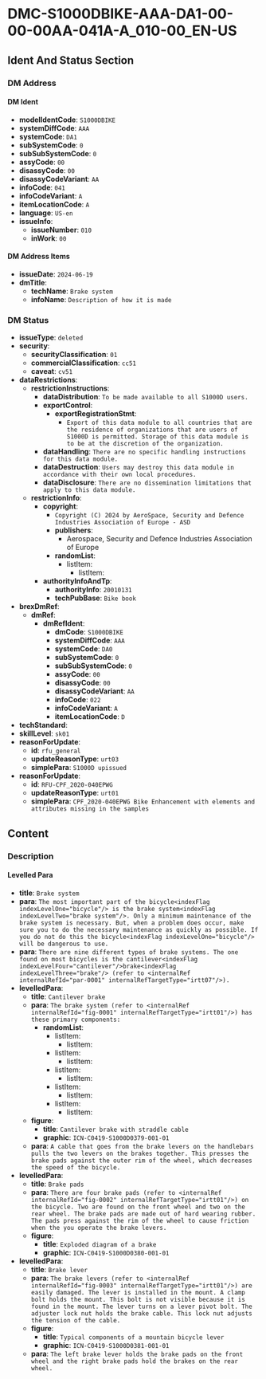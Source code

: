 # DMC-S1000DBIKE-AAA-DA1-00-00-00AA-041A-A_010-00_EN-US

## Ident And Status Section

### DM Address

#### DM Ident

*   **modelIdentCode**: `S1000DBIKE`
*   **systemDiffCode**: `AAA`
*   **systemCode**: `DA1`
*   **subSystemCode**: `0`
*   **subSubSystemCode**: `0`
*   **assyCode**: `00`
*   **disassyCode**: `00`
*   **disassyCodeVariant**: `AA`
*   **infoCode**: `041`
*   **infoCodeVariant**: `A`
*   **itemLocationCode**: `A`
*   **language**: `US-en`
*   **issueInfo**:
    *   **issueNumber**: `010`
    *   **inWork**: `00`

#### DM Address Items

*   **issueDate**: `2024-06-19`
*   **dmTitle**:
    *   **techName**: `Brake system`
    *   **infoName**: `Description of how it is made`

### DM Status

*   **issueType**: `deleted`
*   **security**:
    *   **securityClassification**: `01`
    *   **commercialClassification**: `cc51`
    *   **caveat**: `cv51`
*   **dataRestrictions**:
    *   **restrictionInstructions**:
        *   **dataDistribution**: `To be made available to all S1000D users.`
        *   **exportControl**:
            *   **exportRegistrationStmt**:
                *   `Export of this data module to all countries that are the residence of organizations that are users of S1000D is permitted. Storage of this data module is to be at the discretion of the organization.`
        *   **dataHandling**: `There are no specific handling instructions for this data module.`
        *   **dataDestruction**: `Users may destroy this data module in accordance with their own local procedures.`
        *   **dataDisclosure**: `There are no dissemination limitations that apply to this data module.`
    *   **restrictionInfo**:
        *   **copyright**:
            *   `Copyright (C) 2024 by AeroSpace, Security and Defence Industries Association of Europe - ASD`
            *   **publishers**:
                *   Aerospace, Security and Defence Industries Association of Europe
            *   **randomList**:
                *   listItem:
                    *   listItem:
        *   **authorityInfoAndTp**:
            *   **authorityInfo**: `20010131`
            *   **techPubBase**: `Bike book`
*   **brexDmRef**:
    *   **dmRef**:
        *   **dmRefIdent**:
            *   **dmCode**: `S1000DBIKE`
            *   **systemDiffCode**: `AAA`
            *   **systemCode**: `DA0`
            *   **subSystemCode**: `0`
            *   **subSubSystemCode**: `0`
            *   **assyCode**: `00`
            *   **disassyCode**: `00`
            *   **disassyCodeVariant**: `AA`
            *   **infoCode**: `022`
            *   **infoCodeVariant**: `A`
            *   **itemLocationCode**: `D`
*   **techStandard**:
*   **skillLevel**: `sk01`
*   **reasonForUpdate**:
    *   **id**: `rfu_general`
    *   **updateReasonType**: `urt03`
    *   **simplePara**: `S1000D upissued`
*   **reasonForUpdate**:
    *   **id**: `RFU-CPF_2020-040EPWG`
    *   **updateReasonType**: `urt01`
    *   **simplePara**: `CPF_2020-040EPWG Bike Enhancement with elements and attributes missing in the samples`

## Content

### Description

#### Levelled Para

*   **title**: `Brake system`
*   **para**: `The most important part of the bicycle<indexFlag indexLevelOne="bicycle"/> is the brake system<indexFlag indexLevelTwo="brake system"/>. Only a minimum maintenance of the brake system is necessary. But, when a problem does occur, make sure you to do the necessary maintenance as quickly as possible. If you do not do this the bicycle<indexFlag indexLevelOne="bicycle"/> will be dangerous to use.`
*   **para**: `There are nine different types of brake systems. The one found on most bicycles is the cantilever<indexFlag indexLevelFour="cantilever"/>brake<indexFlag indexLevelThree="brake"/> (refer to <internalRef internalRefId="par-0001" internalRefTargetType="irtt07"/>).`
*   **levelledPara**:
    *   **title**: `Cantilever brake`
    *   **para**: `The brake system (refer to <internalRef internalRefId="fig-0001" internalRefTargetType="irtt01"/>) has these primary components:`
        *   **randomList**:
            *   listItem:
                *   listItem:
            *   listItem:
                *   listItem:
            *   listItem:
                *   listItem:
            *   listItem:
                *   listItem:
            *   listItem:
                *   listItem:
    *   **figure**:
        *   **title**: `Cantilever brake with straddle cable`
        *   **graphic**: `ICN-C0419-S1000D0379-001-01`
    *   **para**: `A cable that goes from the brake levers on the handlebars pulls the two levers on the brakes together. This presses the brake pads against the outer rim of the wheel, which decreases the speed of the bicycle.`
*   **levelledPara**:
    *   **title**: `Brake pads`
    *   **para**: `There are four brake pads (refer to <internalRef internalRefId="fig-0002" internalRefTargetType="irtt01"/>) on the bicycle. Two are found on the front wheel and two on the rear wheel. The brake pads are made out of hard wearing rubber. The pads press against the rim of the wheel to cause friction when the you operate the brake levers.`
    *   **figure**:
        *   **title**: `Exploded diagram of a brake`
        *   **graphic**: `ICN-C0419-S1000D0380-001-01`
*   **levelledPara**:
    *   **title**: `Brake lever`
    *   **para**: `The brake levers (refer to <internalRef internalRefId="fig-0003" internalRefTargetType="irtt01"/>) are easily damaged. The lever is installed in the mount. A clamp bolt holds the mount. This bolt is not visible because it is found in the mount. The lever turns on a lever pivot bolt. The adjuster lock nut holds the brake cable. This lock nut adjusts the tension of the cable.`
    *   **figure**:
        *   **title**: `Typical components of a mountain bicycle lever`
        *   **graphic**: `ICN-C0419-S1000D0381-001-01`
    *   **para**: `The left brake lever holds the brake pads on the front wheel and the right brake pads hold the brakes on the rear wheel.`